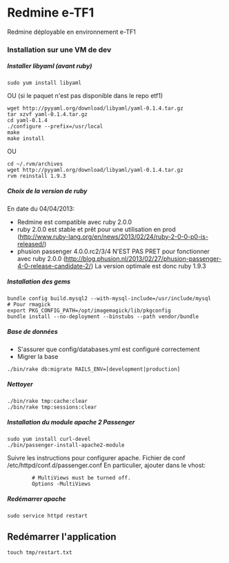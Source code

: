 # Redmine e-TF1
Redmine déployable en environnement e-TF1

### Installation sur une VM de dev ##

##### Installer libyaml (avant ruby)
```
sudo yum install libyaml
```
OU (si le paquet n'est pas disponible dans le repo etf1)
```
wget http://pyyaml.org/download/libyaml/yaml-0.1.4.tar.gz
tar xzvf yaml-0.1.4.tar.gz
cd yaml-0.1.4
./configure --prefix=/usr/local
make
make install
```
OU
```
cd ~/.rvm/archives
wget http://pyyaml.org/download/libyaml/yaml-0.1.4.tar.gz
rvm reinstall 1.9.3 
```


##### Choix de la version de ruby
En date du 04/04/2013:
- Redmine est compatible avec ruby 2.0.0
- ruby 2.0.0 est stable et prêt pour une utilisation en prod (http://www.ruby-lang.org/en/news/2013/02/24/ruby-2-0-0-p0-is-released/)
- phusion passenger 4.0.0.rc2/3/4 N'EST PAS PRET pour fonctionner avec ruby 2.0.0 (http://blog.phusion.nl/2013/02/27/phusion-passenger-4-0-release-candidate-2/)
La version optimale est donc ruby 1.9.3


##### Installation des gems
```
bundle config build.mysql2 --with-mysql-include=/usr/include/mysql
# Pour rmagick
export PKG_CONFIG_PATH=/opt/imagemagick/lib/pkgconfig
bundle install --no-deployment --binstubs --path vendor/bundle
```

##### Base de données
* S'assurer que config/databases.yml est configuré correctement
* Migrer la base

```
./bin/rake db:migrate RAILS_ENV=[development|production]
```

##### Nettoyer
```
./bin/rake tmp:cache:clear
./bin/rake tmp:sessions:clear
```

##### Installation du module apache 2 Passenger
```
sudo yum install curl-devel
./bin/passenger-install-apache2-module
```
Suivre les instructions pour configurer apache. Fichier de conf /etc/httpd/conf.d/passenger.conf
En particulier, ajouter dans le vhost:
```
        # MultiViews must be turned off.
        Options -MultiViews
```

##### Redémarrer apache
```
sudo service httpd restart
```

## Redémarrer l'application
```
touch tmp/restart.txt
```
